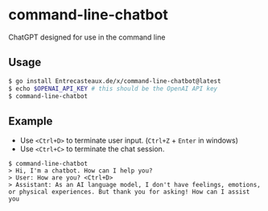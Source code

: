 # command-line-chatbot

ChatGPT designed for use in the command line

## Usage

```bash
$ go install Entrecasteaux.de/x/command-line-chatbot@latest
$ echo $OPENAI_API_KEY # this should be the OpenAI API key
$ command-line-chatbot
```

## Example

- Use `<Ctrl+D>` to terminate user input. (`Ctrl+Z` + `Enter` in windows)
- Use `<Ctrl+C>` to terminate the chat session.

```
$ command-line-chatbot
> Hi, I'm a chatbot. How can I help you?
> User: How are you? <Ctrl+D>
> Assistant: As an AI language model, I don't have feelings, emotions, or physical experiences. But thank you for asking! How can I assist you